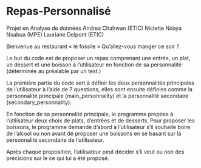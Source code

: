 # Repas-Personnalisé
Projet en Analyse de données 
Andrea Chahwan (ETIC)
Niclette Ndaya Nsabua (MPE)
Lauriane Delpont (ETIC)

Bienvenue au restaurant « le fossile »
Qu’allez-vous manger ce soir ?

Le but du code est de proposer un repas comprenant une entrée, un plat, un dessert et une boisson à l’utilisateur en fonction de sa personnalité (déterminée au préalable par un test.)

La première partie du code sert à définir les deux personnalités principales de l’utilisateur à l’aide de 7 questions, elles sont ensuite définies comme la personnalité principale (main_personnality) et la personnalité secondaire (secondary_personnality). 

En fonction de sa personnalité principale, le programme propose à l’utilisateur deux choix de plats, d’entrées et de desserts.
Pour proposer les boissons, le programme demande d’abord à l’utilisateur s’il souhaite boire de l’alcool ou non avant de proposer une boissons en se basant sur la personnalité secondaire de l’utilisateur.

Après chaque proposition, l’utilisateur peut décider s’il veut ou non des précisions sur le ce qui lui a été proposé.

